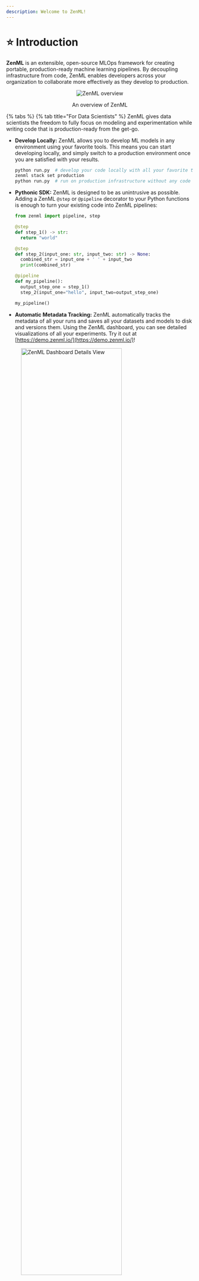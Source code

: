 ```yaml
---
description: Welcome to ZenML!
---
```


# ⭐ Introduction

**ZenML** is an extensible, open-source MLOps framework for creating portable, production-ready machine learning
pipelines. By decoupling infrastructure from code, ZenML enables developers across your organization to collaborate
more effectively as they develop to production.

<div align="center" data-full-width="true">

<figure><img src="../.gitbook/assets/intro-zenml-overview.png" alt="ZenML overview"><figcaption><p>An overview of ZenML</p></figcaption></figure>

</div>

{% tabs %}
{% tab title="For Data Scientists" %}
ZenML gives data scientists the freedom to fully focus on modeling and experimentation while writing code that is
production-ready from the get-go.

* **Develop Locally:** ZenML allows you to develop ML models in any environment using your favorite tools. This means
  you can start developing locally, and simply switch to a production environment once you are satisfied with your
  results.

  ```bash
  python run.py  # develop your code locally with all your favorite tools
  zenml stack set production
  python run.py  # run on production infrastructure without any code changes
  ```
* **Pythonic SDK:** ZenML is designed to be as unintrusive as possible. Adding a ZenML `@step` or `@pipeline` decorator
  to your Python functions is enough to turn your existing code into ZenML pipelines:

  ```python
  from zenml import pipeline, step

  @step
  def step_1() -> str:
    return "world"

  @step
  def step_2(input_one: str, input_two: str) -> None:
    combined_str = input_one + ' ' + input_two
    print(combined_str)

  @pipeline
  def my_pipeline():
    output_step_one = step_1()
    step_2(input_one="hello", input_two=output_step_one)

  my_pipeline()
  ```
* **Automatic Metadata Tracking:** ZenML automatically tracks the metadata of all your runs and saves all your datasets
  and models to disk and versions them. Using the ZenML dashboard, you can see detailed visualizations of all your
  experiments. Try it out at [https://demo.zenml.io/](https://demo.zenml.io/)!

<figure><img src="../.gitbook/assets/intro_dashboard_details.png" alt="ZenML Dashboard Details View" width="80%"><figcaption></figcaption></figure>

{% hint style="info" %}
ZenML integrates seamlessly with many popular open-source tools, so you can also combine ZenML with other popular
experiment tracking tools like [Weights & Biases](../user-guide/component-guide/experiment-trackers/wandb.md), 
[MLflow](../user-guide/component-guide/experiment-trackers/mlflow.md), or 
[Neptune](../user-guide/component-guide/experiment-trackers/neptune.md) for even better reproducibility.
{% endhint %}

:rocket: **Learn More**

Ready to develop production-ready code with ZenML? Here is a collection of pages you can take a look at next:

<table data-view="cards"><thead><tr><th></th><th></th><th data-hidden></th><th data-hidden data-card-target data-type="content-ref"></th></tr></thead><tbody><tr><td><span data-gb-custom-inline data-tag="emoji" data-code="1f9f1">🧱</span> <mark style="color:purple;"><strong>Core Concepts</strong></mark></td><td>Understand the core concepts behind ZenML.</td><td></td><td><a href="getting-started/getting-started/getting-started/core-concepts.md">core-concepts.md</a></td></tr><tr><td><span data-gb-custom-inline data-tag="emoji" data-code="1f423">🐣</span> <mark style="color:purple;"><strong>Starter Guide</strong></mark></td><td>Get started with ZenML and learn how to build your first pipeline and stack.</td><td></td><td><a href="getting-started/getting-started/user-guide/starter-guide/">starter-guide</a></td></tr><tr><td><span data-gb-custom-inline data-tag="emoji" data-code="1f3c3">🏃</span> <mark style="color:purple;"><strong>Quickstart (in Colab)</strong></mark></td><td>Build your first ZenML pipeline and deploy it in the cloud.</td><td></td><td><a href="https://colab.research.google.com/github/zenml-io/zenml/blob/main/examples/quickstart/notebooks/quickstart.ipynb">https://colab.research.google.com/github/zenml-io/zenml/blob/main/examples/quickstart/notebooks/quickstart.ipynb</a></td></tr></tbody></table>
{% endtab %}

{% tab title="For ML Engineers" %}
ZenML empowers ML engineers to take ownership of the entire ML lifecycle end-to-end. Adopting ZenML means fewer handover
points and more visibility on what is happening in your organization.

* **ML Lifecycle Management:** ZenML's abstractions enable you to manage sophisticated ML setups with ease. After you
  define your ML workflows as [Pipelines](core-concepts.md#1-development) and your development, staging, and production
  infrastructures as [Stacks](core-concepts.md#2-execution), you can move entire ML workflows to different environments
  in seconds.

  ```bash
  zenml stack set staging
  python run.py  # test your workflows on staging infrastructure
  zenml stack set production
  python run.py  # run your workflows in production
  ```
* **Reproducibility:** ZenML enables you to painlessly reproduce previous results by automatically tracking and
  versioning all stacks, pipelines, artifacts, and source code. In the ZenML dashboard, you can get an overview of
  everything that has happened and drill down into detailed lineage visualizations. Try it out
  at [https://demo.zenml.io/](https://demo.zenml.io/)!

<figure><img src="../.gitbook/assets/intro_dashboard.png" alt="ZenML Dashboard Overview" width="70%"><figcaption></figcaption></figure>

<figure><img src="../.gitbook/assets/intro_dashboard_details.png" alt="ZenML Dashboard Details View" width="80%"><figcaption></figcaption></figure>

* **Automated Deployments:** With ZenML, you no longer need to upload custom Docker images to the cloud whenever you
  want to deploy a new model to production. Simply define your ML workflow as a ZenML pipeline, let ZenML handle the
  containerization, and have your model automatically deployed to a highly scalable Kubernetes deployment service
  like [Seldon](../user-guide/component-guide/model-deployers/seldon.md).

  ```python
  from zenml.integrations.seldon.steps import seldon_model_deployer_step
  from my_organization.steps import data_loader_step, model_trainer_step

  @pipeline
  def my_pipeline():
    data = data_loader_step()
    model = model_trainer_step(data)
    seldon_model_deployer_step(model)
  ```

:rocket: **Learn More**

Ready to manage your ML lifecycles end-to-end with ZenML? Here is a collection of pages you can take a look at next:

<table data-view="cards"><thead><tr><th></th><th></th><th data-hidden></th><th data-hidden data-card-target data-type="content-ref"></th></tr></thead><tbody><tr><td><span data-gb-custom-inline data-tag="emoji" data-code="1f423">🐣</span> <mark style="color:purple;"><strong>Starter Guide</strong></mark></td><td>Get started with ZenML and learn how to build your first pipeline and stack.</td><td></td><td><a href="getting-started/getting-started/user-guide/starter-guide/">starter-guide</a></td></tr><tr><td><span data-gb-custom-inline data-tag="emoji" data-code="1f414">🐔</span> <mark style="color:purple;"><strong>Advanced Guide</strong></mark></td><td>Discover advanced ZenML features like config management and containerization.</td><td></td><td><a href="getting-started/getting-started/user-guide/advanced-guide/">advanced-guide</a></td></tr><tr><td><span data-gb-custom-inline data-tag="emoji" data-code="1f9d1-1f3eb">🧑🏫</span> <mark style="color:purple;"><strong>Examples</strong></mark></td><td>Explore ZenML through practical use-case examples.</td><td></td><td><a href="getting-started/getting-started/learning/examples/">examples</a></td></tr></tbody></table>
{% endtab %}

{% tab title="For MLOps Platform Engineers" %}
ZenML enables MLOps infrastructure experts to define, deploy, and manage sophisticated production environments that are
easy to share with colleagues.

* **Built-in Deployment:** ZenML can be deployed on any cloud provider and provides many Terraform-based utility
  functions to deploy other MLOps tools or even entire MLOps stacks:

  ```bash
  zenml deploy --provider aws  # Deploy ZenML to any cloud
  zenml orchestrator deploy kfp --flavor kubeflow --cloud gcp  # Deploy MLOps tools and infrastructure to any cloud
  zenml stack recipe deploy gcp-vertexai  # Deploy entire MLOps stacks at once
  ```
* **Standardization:** With ZenML, you can standardize MLOps infrastructure and tooling across your organization. Simply
  register your staging and production environments as ZenML stacks and invite your colleagues to run ML workflows on
  them.

  ```bash
  zenml orchestrator register kfp_orchestrator -f kubeflow  # Register MLOps tools and infrastructure
  zenml stack register production --orchestrator kubeflow ...  # Register your production environment
  zenml stack share production  # Make it available to your colleagues
  ```
* Registering your environments as ZenML stacks also enables you to browse and explore them in a convenient user
  interface. Try it out at [https://demo.zenml.io/](https://demo.zenml.io/)!

<figure><img src="../.gitbook/assets/intro_dashboard_stacks.png" alt="ZenML Dashboard Stacks View" width="80%"><figcaption></figcaption></figure>

* **No Vendor Lock-In:** Since infrastructure is decoupled from code, ZenML gives you the freedom to switch to a
  different tooling stack whenever it suits you. By avoiding vendor lock-in, you have the flexibility to transition
  between cloud providers or services, ensuring that you receive the best performance and pricing available in the
  market at any time.

  ```bash
  zenml stack set gcp
  python run.py  # Run your ML workflows in GCP
  zenml stack set aws
  python run.py  # Now your ML workflow runs in AWS
  ```

:rocket: **Learn More**

Ready to deploy and manage your MLOps infrastructure with ZenML? Here is a collection of pages you can take a look at
next:

<table data-view="cards"><thead><tr><th></th><th></th><th data-hidden></th><th data-hidden data-card-target data-type="content-ref"></th></tr></thead><tbody><tr><td><span data-gb-custom-inline data-tag="emoji" data-code="1f3d7">🏗</span> <mark style="color:purple;"><strong>Platform Guide</strong></mark></td><td>Set up and manage production-ready infrastructure with ZenML.</td><td></td><td><a href="getting-started/getting-started/platform-guide/set-up-your-mlops-platform/">set-up-your-mlops-platform</a></td></tr><tr><td><span data-gb-custom-inline data-tag="emoji" data-code="1f4cb">📋</span> <mark style="color:purple;"><strong>Component Guide</strong></mark></td><td>Explore the existing infrastructure and tooling integrations of ZenML.</td><td></td><td><a href="getting-started/getting-started/user-guide/component-galery/">component-galery</a></td></tr><tr><td><span data-gb-custom-inline data-tag="emoji" data-code="1f64b">🙋</span> <mark style="color:purple;"><strong>FAQ</strong></mark></td><td>Find answers to the most frequently asked questions.</td><td></td><td><a href="getting-started/getting-started/learning/faq.md">faq.md</a></td></tr></tbody></table>
{% endtab %}
{% endtabs %}
